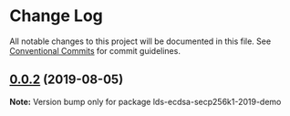 # Change Log

All notable changes to this project will be documented in this file.
See [Conventional Commits](https://conventionalcommits.org) for commit guidelines.

## [0.0.2](https://github.com/decentralized-identity/lds-ecdsa-secp256k1-2019.js/compare/v0.0.1...v0.0.2) (2019-08-05)

**Note:** Version bump only for package lds-ecdsa-secp256k1-2019-demo
